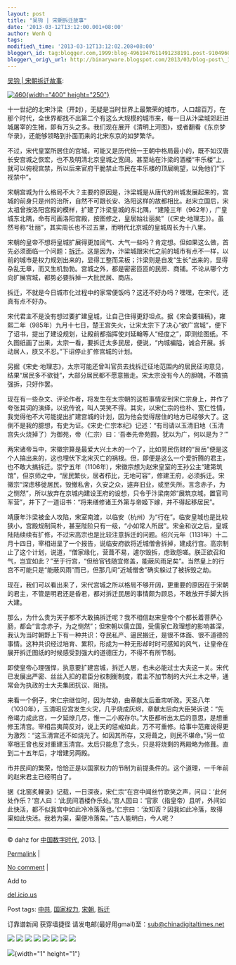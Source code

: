 ```yaml
--- 
layout: post 
title: "吴钩 | 宋朝拆迁故事" 
date: '2013-03-12T13:12:00.001+08:00' 
author: Wenh Q
tags:
modified\_time: '2013-03-12T13:12:02.208+08:00' 
blogger\_id: tag:blogger.com,1999:blog-4961947611491238191.post-9104960122334244227
blogger\_orig\_url: http://binaryware.blogspot.com/2013/03/blog-post\_177.html
--- 
```

[吴钩 |
宋朝拆迁故事](http://feedproxy.google.com/~r/chinagfwblog/~3/Vrf9ox36GJk/):

[![460](https://kexueshangwang.info/chinese/files/2013/03/4601.jpg){width="400"
height="250"}](https://kexueshangwang.info/chinese/files/2013/03/4601.jpg)

十一世纪的北宋汴梁（开封），无疑是当时世界上最繁荣的城市，人口超百万，在那个时代，全世界都找不出第二个有这么大规模的城市来，每一日从汴梁城郊赶进城屠宰的生猪，即有万头之多。我们现在展开《清明上河图》，或者翻看《东京梦华录》，还能够领略到扑面而来的北宋东京的如梦繁华。

不过，宋代皇室所居住的宫城，可能又是历代统一王朝中格局最小的，既不如汉唐长安宫城之恢宏，也不及明清北京皇城之宽阔。甚至站在汴梁的酒楼“丰乐楼”上，就可以俯视宫禁，所以后来官府干脆禁止市民在丰乐楼的顶层眺望，以免他们“下视禁中”。

宋朝宫城为什么格局不大？主要的原因是，汴梁城是从唐代的州城发展起来的，宫城的前身只是州的治所，自然不可跟长安、洛阳这样的故都相比。赵宋立国后，宋太祖曾按洛阳宫殿的模样，扩建了汴梁皇城的东北隅，“建隆三年（962年），广皇城东北隅，命有司画洛阳宫殿，按图修之，皇居始壮丽矣”（《宋史·地理志》）。虽然号称“壮丽”，其实周长也不过五里，而明代北京城的皇城周长为十八里。

宋朝的皇帝不想将皇城扩展得更加阔气、大气一些吗？肯定想。但如果这么做，首先必须面临一个问题：[拆迁](https://kexueshangwang.info/chinese/tag/%e6%8b%86%e8%bf%81/?category=10466 "标签 拆迁 下的日志")。这是因为，汴梁城跟宋代之前的城市有点不一样，以前的城市是权力规划出来的，显得工整而呆板；汴梁则是自发“生长”出来的，显得杂乱无章，而又生机勃勃。宫城之外，都是密密匝匝的民房、商铺。不论从哪个方向扩展宫城，都势必要拆掉一大批民居、商店。

拆迁，不就是今日城市化过程中的家常便饭吗？这还不好办吗？嘿嘿，在宋代，还真有点不好办。

宋代君主不是没有想过要扩建皇城，让自己住得更舒坦点。据《宋会要辑稿》，雍熙二年（985年）九月十七日，楚王宫失火，让宋太宗下了决心“欲广宫城”，便下了诏书，提出了建设规划，让殿前都指挥使刘延翰等人“经度之”，即测绘图纸。不久图纸画了出来，太宗一看，要拆迁太多民居，便说，“内城褊隘，诚合开展。拆动居人，朕又不忍。”下诏停止扩修宫城的计划。

另据《宋史·地理志》，太宗可能还曾叫官员去找拆迁征地范围内的居民征询意见，结果“居民多不欲徙”，大部分居民都不愿意搬走。宋太宗没有今人的胆魄，不敢搞强拆，只好作罢。

现在有一些杂文、评论作者，将发生在太宗朝的这桩事情安到宋仁宗身上，并作了夸张其词的演绎，以讹传讹，叫人哭笑不得。其实，以宋仁宗的俭朴、宽仁性情，我觉得他不大可能提出扩建宫城的计划，因为他会觉得居住的地方已经够大了。这倒不是我的臆想，有史为证。《宋史·仁宗本纪》记述：“有司请以玉清旧地（玉清宫失火烧掉了）为御苑，帝（仁宗）曰：‘吾奉先帝苑囿，犹以为广，何以是为？’”

两宋诸帝当中，宋徽宗算是最爱大兴土木的一个了，比如劳民伤财的“艮岳”便是这个人搞出来的，这也埋伏下北宋灭亡的祸根。但，即便是这么一个爱折腾的君主，也不敢大搞拆迁。崇宁五年（1106年），宋徽宗想为赵宋皇室的王孙公主“建第筑馆”，但京师之中，“居民繁伙，居者栉比，无地可容”，修建王府，必须拆迁。宋徽宗“深虑移徙居民，毁撤私舍，久安之众，遽弃旧业，或至失所。言念赤子，为之恻然”，所以放弃在京城内建设王府的设想，只令于汴梁南郊“展筑京城，置官司军营”，并下了一道诏书：“将来缮修诸王外第与帝姬下嫁，并不得起移居民”。

靖康年汴梁被金人攻陷，宋室南渡，以临安（杭州）为“行在”。临安皇城也是比较狭小，宫殿规制简朴，甚至陛阶只有一级，“小如常人所居”。宋金和议之后，皇城陆陆续续有扩修，不过宋高宗也是比较注意拆迁的问题。绍兴元年（1131年）十二月十四日，宰相进呈了一个报告，说临安府欲将近城僧舍拆掉，建成行宫。高宗制止了这个计划，说道，“僧家缘化，营葺不易，遽尔毁拆，虑致怨嗟。朕正欲召和气，岂宜如此？”至于行宫，“但给官钱随宜修盖，能蔽风雨足矣”。当然皇上的行宫不可能只是“能蔽风雨”而已，但那几间“近城僧舍”确实躲过了被拆毁之劫。

现在，我们可以看出来了，宋代宫城之所以格局不够开阔，更重要的原因在于宋朝的君主，不管是明君还是昏君，都对拆迁民居的事情颇为顾忌，不敢放开手脚大拆大建。

那么，为什么贵为天子都不大敢搞拆迁呢？我不相信赵宋皇帝个个都长着菩萨心肠，都会“言念赤子，为之恻然”；但宋朝以儒立国，受儒家仁政理想的影响甚深，我认为当时朝野上下有一种共识：夺民私产、逼民搬迁，是很不体面、很不道德的事情。这种共识经过培育、累积，形成为一种无形却时时可感知的风气，让皇帝在展开拆迁图纸的时候感受到强大的道德压力，不得不有所节制。

即使皇帝心理强悍，执意要扩建宫城，拆迁人居，也未必能过士大夫这一关。宋代已发展出严密、丝丝入扣的君臣分权制衡制度，君主不加节制的大兴土木之举，通常会为执政的士大夫集团抗议、阻挠。

来看一个例子，宋仁宗继位时，因为年幼，由章献太后垂帘听政。天圣八年（1030年），玉清昭应宫发生火灾，几乎烧成灰烬，章献太后向大臣哭诉说：“先帝竭力成此宫，一夕延燎几尽，惟一二小殿存尔。”大臣都听出太后的意思，是想重修玉清宫。宰相吕夷简反对，说上天的惩戒如此，万不可重修。给事中范雍说得更为激烈：“这玉清宫还不如烧光了。如因其所存，又将葺之，则民不堪命。”另一位宰相王曾也反对重建玉清宫。太后只能息了念头，只是将烧剩的两殿略为修葺。直到二十五年后，才增建另两殿。

市井民间的繁荣，恰恰正是以国家权力的节制为前提条件的。这个道理，一千年前的赵宋君主已经明白了。

据《北窗炙輠录》记载，一日深夜，宋仁宗“在宫中闻丝竹歌笑之声，问曰：‘此何处作乐？’宫人曰：‘此民间酒楼作乐处。’宫人因曰：‘官家（指皇帝）且听，外间如此快活，都不似我宫中如此冷冷落落也。’仁宗曰：‘汝知否？因我如此冷落，故得渠如此快活。我若为渠，渠便冷落矣。’”古人能明白，今人呢？


------------------------------------------------------------------------

© dahz for [中国数字时代](https://kexueshangwang.info/chinese), 2013. |

[Permalink](https://kexueshangwang.info/chinese/2013/03/%e5%90%b4%e9%92%a9-%e5%ae%8b%e6%9c%9d%e6%8b%86%e8%bf%81%e6%95%85%e4%ba%8b/)
|

[No
comment](https://kexueshangwang.info/chinese/2013/03/%e5%90%b4%e9%92%a9-%e5%ae%8b%e6%9c%9d%e6%8b%86%e8%bf%81%e6%95%85%e4%ba%8b/#comments)
|

Add to

[del.icio.us](http://del.icio.us/post?url=https://kexueshangwang.info/chinese/2013/03/%e5%90%b4%e9%92%a9-%e5%ae%8b%e6%9c%9d%e6%8b%86%e8%bf%81%e6%95%85%e4%ba%8b/&title=%E5%90%B4%E9%92%A9%20%7C%20%E5%AE%8B%E6%9C%9D%E6%8B%86%E8%BF%81%E6%95%85%E4%BA%8B)





Post tags:
[中共](https://kexueshangwang.info/chinese/tag/%e4%b8%ad%e5%85%b1/?category=10466),
[国家权力](https://kexueshangwang.info/chinese/tag/%e5%9b%bd%e5%ae%b6%e6%9d%83%e5%8a%9b/?category=10466),
[宋朝](https://kexueshangwang.info/chinese/tag/%e5%ae%8b%e6%9c%9d/?category=10466),
[拆迁](https://kexueshangwang.info/chinese/tag/%e6%8b%86%e8%bf%81/?category=10466)



订靠谱新闻 获穿墙捷径
请发电邮(最好用gmail)至：sub@chinadigitaltimes.net





<div>

[![](http://feeds.feedburner.com/~ff/chinagfwblog?d=yIl2AUoC8zA)](http://feeds.feedburner.com/~ff/chinagfwblog?a=Vrf9ox36GJk:d4GiUZ2hxLk:yIl2AUoC8zA)
[![](http://feeds.feedburner.com/~ff/chinagfwblog?i=Vrf9ox36GJk:d4GiUZ2hxLk:-BTjWOF_DHI)](http://feeds.feedburner.com/~ff/chinagfwblog?a=Vrf9ox36GJk:d4GiUZ2hxLk:-BTjWOF_DHI)
[![](http://feeds.feedburner.com/~ff/chinagfwblog?i=Vrf9ox36GJk:d4GiUZ2hxLk:F7zBnMyn0Lo)](http://feeds.feedburner.com/~ff/chinagfwblog?a=Vrf9ox36GJk:d4GiUZ2hxLk:F7zBnMyn0Lo)
[![](http://feeds.feedburner.com/~ff/chinagfwblog?i=Vrf9ox36GJk:d4GiUZ2hxLk:V_sGLiPBpWU)](http://feeds.feedburner.com/~ff/chinagfwblog?a=Vrf9ox36GJk:d4GiUZ2hxLk:V_sGLiPBpWU)
[![](http://feeds.feedburner.com/~ff/chinagfwblog?d=qj6IDK7rITs)](http://feeds.feedburner.com/~ff/chinagfwblog?a=Vrf9ox36GJk:d4GiUZ2hxLk:qj6IDK7rITs)
[![](http://feeds.feedburner.com/~ff/chinagfwblog?d=l6gmwiTKsz0)](http://feeds.feedburner.com/~ff/chinagfwblog?a=Vrf9ox36GJk:d4GiUZ2hxLk:l6gmwiTKsz0)
[![](http://feeds.feedburner.com/~ff/chinagfwblog?i=Vrf9ox36GJk:d4GiUZ2hxLk:gIN9vFwOqvQ)](http://feeds.feedburner.com/~ff/chinagfwblog?a=Vrf9ox36GJk:d4GiUZ2hxLk:gIN9vFwOqvQ)
[![](http://feeds.feedburner.com/~ff/chinagfwblog?d=TzevzKxY174)](http://feeds.feedburner.com/~ff/chinagfwblog?a=Vrf9ox36GJk:d4GiUZ2hxLk:TzevzKxY174)

</div>

![](http://feeds.feedburner.com/~r/chinagfwblog/~4/Vrf9ox36GJk){width="1"
height="1"}
